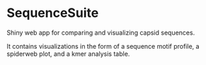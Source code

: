 # SequenceSuite
Shiny web app for comparing and visualizing capsid sequences.

It contains visualizations in the form of a sequence motif profile, a spiderweb plot, and a kmer analysis table. 

